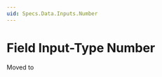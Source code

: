 ```yaml
---
uid: Specs.Data.Inputs.Number
---
```

# Field Input-Type **Number**

Moved to [](xref:Basics.Data.Fields.Number)
